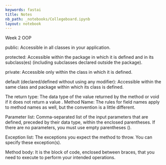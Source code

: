 ```yaml
---
keywords: fastai
title: Notes
nb_path: _notebooks/Collegeboard.ipynb
layout: notebook
---
```


<!--
#################################################
### THIS FILE WAS AUTOGENERATED! DO NOT EDIT! ###
#################################################
# file to edit: _notebooks/Collegeboard.ipynb
-->

<div class="container" id="notebook-container">
        
<div class="cell border-box-sizing text_cell rendered"><div class="inner_cell">
<div class="text_cell_render border-box-sizing rendered_html">
<p>Week 2 OOP</p>
<p>public: Accessible in all classes in your application.</p>
<p>protected: Accessible within the package in which it is defined and in its subclass(es) (including subclasses declared outside the package).</p>
<p>private: Accessible only within the class in which it is defined.</p>
<p>default (declared/defined without using any modifier): Accessible within the same class and package within which its class is defined.</p>
<p>The return type: The data type of the value returned by the method or void if it does not return a value
.
Method Name: The rules for field names apply to method names as well, but the convention is a little different.</p>
<p>Parameter list: Comma-separated list of the input parameters that are defined, preceded by their data type, within the enclosed parentheses. If there 
are no parameters, you must use empty parentheses ().</p>
<p>Exception list: The exceptions you expect the method to throw. You can specify these exception(s).</p>
<p>Method body: It is the block of code, enclosed between braces, that you need to execute to perform your intended operations.</p>

</div>
</div>
</div>
</div>
 

